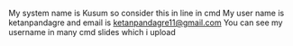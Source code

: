 My system name is Kusum so consider this in line in cmd
My user name is ketanpandagre and email is ketanpandagre11@gmail.com
You can see my username in many cmd slides which i upload
